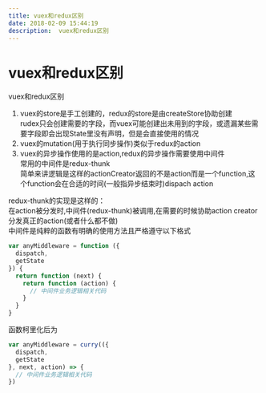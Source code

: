 ```yaml
---
title: vuex和redux区别 
date: 2018-02-09 15:44:19  
description:  vuex和redux区别 
---
```


# vuex和redux区别 

vuex和redux区别  
1. vuex的store是手工创建的，redux的store是由createStore协助创建   
  rudex只会创建需要的字段，而vuex可能创建出未用到的字段，或遗漏某些需要字段即会出现State里没有声明，但是会直接使用的情况   
2. vuex的mutation(用于执行同步操作)类似于redux的action    
3. vuex的异步操作使用的是action,redux的异步操作需要使用中间件  
常用的中间件是redux-thunk  
简单来讲逻辑是这样的actionCreator返回的不是action而是一个function,这个function会在合适的时间(一般指异步结束时)dispach action

redux-thunk的实现是这样的：  
在action被分发时,中间件(redux-thunk)被调用,在需要的时候协助action creator分发真正的action(或者什么都不做)   
中间件是纯粹的函数有明确的使用方法且严格遵守以下格式
```js
var anyMiddleware = function ({
  dispatch,
  getState
}) {
  return function (next) {
    return function (action) {
      // 中间件业务逻辑相关代码
    }
  }
}
```
函数柯里化后为
```js
var anyMiddleware = curry(({
  dispatch,
  getState
}, next, action) => {
  // 中间件业务逻辑相关代码
})
```

